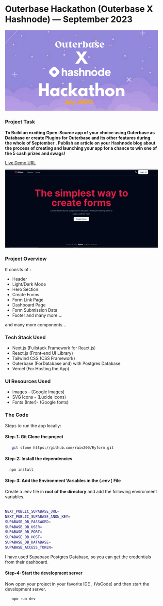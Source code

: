 #  Outerbase Hackathon (Outerbase X Hashnode) — September 2023
  
![Hashnode X Outerbase Hackathon](./public/sponsor-hashnode.png)

### Project Task

**To Build an exciting Open-Source app of your choice using Outerbase as Database or create Plugins for Outerbase and its other features during the whole of September . Publish an article on your Hashnode blog about the process of creating and launching your app for a chance to win one of the 5 cash prizes and swags!**

[Live Demo URL](https://ryform.vercel.app)


![Poject Final View](./public/ryform.png)

### Project Overview

It consits of :

* Header
* Light/Dark Mode
* Hero Section
* Create Forms
* Form Link Page
* Dashboard Page
* Form Submission Data
* Footer
and many more....

and many more components...

### Tech Stack Used

- Next.js (Fullstack Framework for React.js)
- React.js (Front-end UI Library)
- Tailwind CSS (CSS Framework)
- Outerbase (ForDatabase and) with Postgres Database
- Vercel (For Hosting the App)

### UI Resources Used

* Images - (Google Images)
* SVG Icons - (Lucide Icons)
* Fonts (Inter)- (Google fonts)


### The Code

Steps to run the app locally:


#### Step-1: Git Clone the project

```bash
   git clone https://github.com/raiv200/Ryform.git
```

#### Step-2: Install the dependencies

```bash
  npm install
```

#### Step-3: Add the Environment Variables in the (.env ) File

 Create a .env file in **root of the directory** and add the following environment variables.

```bash

NEXT_PUBLIC_SUPABASE_URL=
NEXT_PUBLIC_SUPABASE_ANON_KEY=
SUPABASE_DB_PASSWORD=
SUPABASE_DB_USER=
SUPABASE_DB_PORT=
SUPABASE_DB_HOST=
SUPABASE_DB_DATABASE=
SUPABASE_ACCESS_TOKEN=

```


I have used Supabase Postgres Database, so you can get the credentials from their dashboard.


#### Step-4: Start the development server

Now open your project in your favorite IDE , (VsCode) and then start the development server.

```bash
   npm run dev
```
